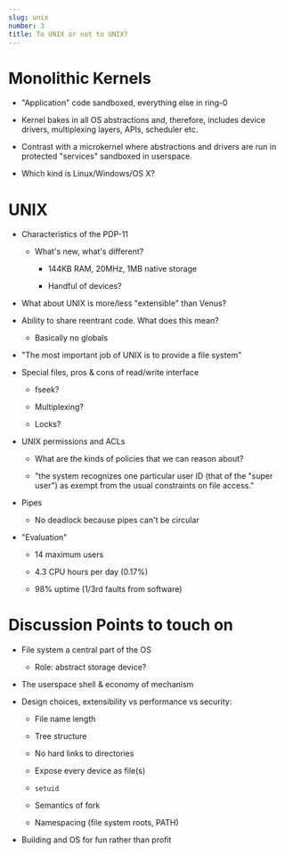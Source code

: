 ```yaml
---
slug: unix
number: 3
title: To UNIX or not to UNIX?
---
```


# Monolithic Kernels

  * "Application" code sandboxed, everything else in ring-0

  * Kernel bakes in all OS abstractions and, therefore, includes device
    drivers, multiplexing layers, APIs, scheduler etc.

  * Contrast with a microkernel where abstractions and drivers are run in
    protected "services" sandboxed in userspace.

  * Which kind is Linux/Windows/OS X?

# UNIX

  * Characteristics of the PDP-11

    - What's new, what's different?

      * 144KB RAM, 20MHz, 1MB native storage

      * Handful of devices?

  * What about UNIX is more/less "extensible" than Venus?

  * Ability to share reentrant code. What does this mean?

    - Basically no globals

  * "The most important job of UNIX is to provide a file system"

  * Special files, pros & cons of read/write interface

    - fseek?

    - Multiplexing?

    - Locks?

  * UNIX permissions and ACLs

    - What are the kinds of policies that we can reason about?

    - "the system recognizes one particular user ID (that of the "super user")
      as exempt from the usual constraints on file access."

  * Pipes

    - No deadlock because pipes can't be circular

  * "Evaluation"

    - 14 maximum users

    - 4.3 CPU hours per day (0.17%)

    - 98% uptime (1/3rd faults from software)

# Discussion Points to touch on

  * File system a central part of the OS

     * Role: abstract storage device?

  * The userspace shell & economy of mechanism

  * Design choices, extensibility vs performance vs security:

    * File name length

    * Tree structure

    * No hard links to directories

    * Expose every device as file(s)

    * `setuid`

    * Semantics of fork

    * Namespacing (file system roots, PATH)

  * Building and OS for fun rather than profit

